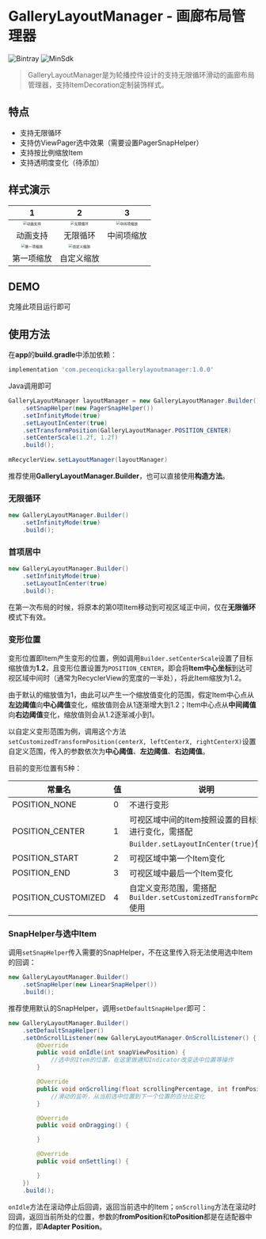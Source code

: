 # GalleryLayoutManager - 画廊布局管理器

![Bintray](https://img.shields.io/badge/JCenter-v1.0.0-blue.svg)
![MinSdk](https://img.shields.io/badge/MinSdk-19-green)

> GalleryLayoutManager是为轮播控件设计的支持无限循环滑动的画廊布局管理器，支持ItemDecoration定制装饰样式。

## 特点
* 支持无限循环
* 支持仿ViewPager选中效果（需要设置PagerSnapHelper）
* 支持按比例缩放Item
* 支持透明度变化（待添加）

## 样式演示

| 1 | 2 | 3 |
| :----------------------------------------------------------: | :--: | :--: |
| <img src="/previews/glm01_ItemAnimations.gif" alt="动画支持" style="zoom:45%;" /> |<img src="/previews/glm02_Infinite.gif" alt="无限循环" style="zoom:45%;" />|<img src="/previews/glm03_centerScale.gif" alt="中间项缩放" style="zoom:45%;" />|
| 动画支持                                                     |无限循环|中间项缩放|
| <img src="/previews/glm04_firstScale.gif" alt="第一项缩放" style="zoom:45%;" /> | <img src="/previews/glm05_customScale.gif" alt="自定义缩放" style="zoom:45%;" /> |      |
| 第一项缩放 | 自定义缩放 |      |

## DEMO

克隆此项目运行即可

## 使用方法

在**app**的**build.gradle**中添加依赖：
```groovy
implementation 'com.peceoqicka:gallerylayoutmanager:1.0.0'
```
Java调用即可
```java
GalleryLayoutManager layoutManager = new GalleryLayoutManager.Builder()
	.setSnapHelper(new PagerSnapHelper())
	.setInfinityMode(true)
	.setLayoutInCenter(true)
	.setTransformPosition(GalleryLayoutManager.POSITION_CENTER)
	.setCenterScale(1.2f, 1.2f)
	.build();
	
mRecyclerView.setLayoutManager(layoutManager)
```
推荐使用**GalleryLayoutManager.Builder**，也可以直接使用**构造方法**。

### 无限循环

```java
new GalleryLayoutManager.Builder()
	.setInfinityMode(true)
	.build();
```

### 首项居中

```java
new GalleryLayoutManager.Builder()
	.setInfinityMode(true)
	.setLayoutInCenter(true)
	.build();
```
在第一次布局的时候，将原本的第0项Item移动到可视区域正中间，仅在**无限循环**模式下有效。

### 变形位置

变形位置即Item产生变形的位置，例如调用`Builder.setCenterScale`设置了目标缩放值为**1.2**，且变形位置设置为`POSITION_CENTER`，即会将**Item中心坐标**到达可视区域中间时（通常为RecyclerView的宽度的一半处），将此Item缩放为1.2。

由于默认的缩放值为1，由此可以产生一个缩放值变化的范围，假定Item中心点从**左边阈值**向**中心阈值**变化，缩放值则会从1逐渐增大到1.2；Item中心点从**中间阈值**向**右边阈值**变化，缩放值则会从1.2逐渐减小到1。

以自定义变形范围为例，调用这个方法`setCustomizedTransformPosition(centerX, leftCenterX, rightCenterX)`设置自定义范围，传入的参数依次为**中心阈值**、**左边阈值**、**右边阈值**。

目前的变形位置有5种：

| 常量名              | 值   | 说明                                                         |
| ------------------- | ---- | ------------------------------------------------------------ |
| POSITION_NONE       | 0    | 不进行变形                                                   |
| POSITION_CENTER     | 1    | 可视区域中间的Item按照设置的目标变化值进行变化，需搭配`Builder.setLayoutInCenter(true)`使用 |
| POSITION_START      | 2    | 可视区域中第一个Item变化                                     |
| POSITION_END        | 3    | 可视区域中最后一个Item变化                                   |
| POSITION_CUSTOMIZED | 4    | 自定义变形范围，需搭配`Builder.setCustomizedTransformPosition`使用 |

### SnapHelper与选中Item

调用`setSnapHelper`传入需要的SnapHelper，不在这里传入将无法使用选中Item的回调：

```java
new GalleryLayoutManager.Builder()
	.setSnapHelper(new LinearSnapHelper())
	.build();
```

推荐使用默认的SnapHelper，调用`setDefaultSnapHelper`即可：

```java
new GalleryLayoutManager.Builder()
	.setDefaultSnapHelper()
    .setOnScrollListener(new GalleryLayoutManager.OnScrollListener() {
        @Override
        public void onIdle(int snapViewPosition) {
			//选中的Item的位置，在这里做通知Indicator改变选中位置等操作
        }

        @Override
        public void onScrolling(float scrollingPercentage, int fromPosition, int toPosition) {
			//滑动的监听，从当前选中位置到下一个位置的百分比变化
        }

        @Override
        public void onDragging() {

        }

        @Override
        public void onSettling() {

        }
    })
	.build();
```

`onIdle`方法在滚动停止后回调，返回当前选中的Item；`onScrolling`方法在滚动时回调，返回当前所处的位置，参数的**fromPosition**和**toPosition**都是在适配器中的位置，即**Adapter Position**。